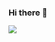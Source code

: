 ### Hi there 👋

 <img src="https://img.shields.io/badge/Python-3776AB?style=flat&logo=Python&logoColor=yellow"/>
